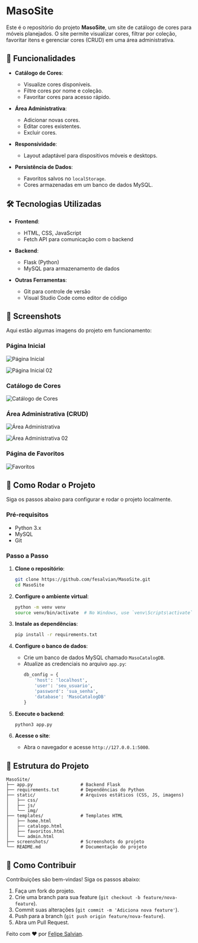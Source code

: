 # MasoSite

Este é o repositório do projeto **MasoSite**, um site de catálogo de cores para móveis planejados. O site permite visualizar cores, filtrar por coleção, favoritar itens e gerenciar cores (CRUD) em uma área administrativa.

## 🚀 Funcionalidades

- **Catálogo de Cores**:
  - Visualize cores disponíveis.
  - Filtre cores por nome e coleção.
  - Favoritar cores para acesso rápido.

- **Área Administrativa**:
  - Adicionar novas cores.
  - Editar cores existentes.
  - Excluir cores.

- **Responsividade**:
  - Layout adaptável para dispositivos móveis e desktops.

- **Persistência de Dados**:
  - Favoritos salvos no `localStorage`.
  - Cores armazenadas em um banco de dados MySQL.

## 🛠️ Tecnologias Utilizadas

- **Frontend**:
  - HTML, CSS, JavaScript
  - Fetch API para comunicação com o backend

- **Backend**:
  - Flask (Python)
  - MySQL para armazenamento de dados

- **Outras Ferramentas**:
  - Git para controle de versão
  - Visual Studio Code como editor de código

## 📸 Screenshots

Aqui estão algumas imagens do projeto em funcionamento:

### Página Inicial
![Página Inicial](./screenshots/home.png)

![Página Inicial 02](./screenshots/home2.png)

### Catálogo de Cores
![Catálogo de Cores](./screenshots/catalogo.png)

### Área Administrativa (CRUD)
![Área Administrativa](./screenshots/create.png)

![Área Administrativa 02](./screenshots/updateDelete.png)

### Página de Favoritos
![Favoritos](./screenshots/favoritos.png)


## 🚀 Como Rodar o Projeto

Siga os passos abaixo para configurar e rodar o projeto localmente.

### Pré-requisitos

- Python 3.x
- MySQL
- Git

### Passo a Passo

1. **Clone o repositório**:
   ```bash
   git clone https://github.com/fesalvian/MasoSite.git
   cd MasoSite
   ```

2. **Configure o ambiente virtual**:
   ```bash
   python -m venv venv
   source venv/bin/activate  # No Windows, use `venv\Scripts\activate`
   ```

3. **Instale as dependências**:
   ```bash
   pip install -r requirements.txt
   ```

4. **Configure o banco de dados**:
   - Crie um banco de dados MySQL chamado `MasoCatalogDB`.
   - Atualize as credenciais no arquivo `app.py`:
     ```python
     db_config = {
         'host': 'localhost',
         'user': 'seu_usuario',
         'password': 'sua_senha',
         'database': 'MasoCatalogDB'
     }
     ```

5. **Execute o backend**:
   ```bash
   python3 app.py
   ```

6. **Acesse o site**:
   - Abra o navegador e acesse `http://127.0.0.1:5000`.

## 📂 Estrutura do Projeto

```
MasoSite/
├── app.py                  # Backend Flask
├── requirements.txt        # Dependências do Python
├── static/                 # Arquivos estáticos (CSS, JS, imagens)
│   ├── css/
│   ├── js/
│   └── img/
├── templates/              # Templates HTML
│   ├── home.html
│   ├── catalogo.html
│   ├── favoritos.html
│   └── admin.html
├── screenshots/            # Screenshots do projeto
└── README.md               # Documentação do projeto
```

## 🤝 Como Contribuir

Contribuições são bem-vindas! Siga os passos abaixo:

1. Faça um fork do projeto.
2. Crie uma branch para sua feature (`git checkout -b feature/nova-feature`).
3. Commit suas alterações (`git commit -m 'Adiciona nova feature'`).
4. Push para a branch (`git push origin feature/nova-feature`).
5. Abra um Pull Request.


Feito com ❤️ por [Felipe Salvian](https://github.com/fesalvian).
